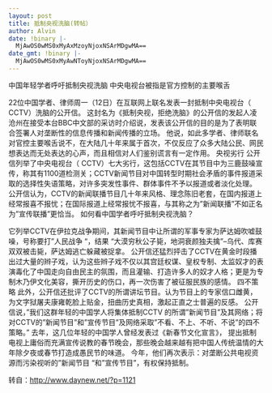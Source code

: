 ```yaml
---
layout: post
title: 抵制央视洗脑(转帖）
author: Alvin
date: !binary |-
  MjAwOS0wMS0xMyAxMzoyNjoxNSArMDgwMA==
date_gmt: !binary |-
  MjAwOS0wMS0xMyAwNToyNjoxNSArMDgwMA==
---
```

中国年轻学者呼吁抵制央视洗脑
中央电视台被指是官方控制的主要喉舌

22位中国学者、律师周一（12日）在互联网上联名发表一封抵制中央电视台（ CCTV）洗脑的公开信。 
这封名为《抵制央视，拒绝洗脑》的公开信的发起人凌沧州在接受本台BBC中文部的采访时介绍说，发表该公开信的目的是为了表明联合签署人对垄断性的信息传播和新闻传播的立场。 
他说，如此多学者、律师联名对官控主要喉舌说不，在大陆几十年来属于首次，不仅反应了众多大陆公民、网民想表达而无处表达的心声，而且相信对人们鉴别谎言有一定作用。 
央视劣行 
公开信列举了中央电视台（ CCTV）七大劣行，这包括CCTV在其节目中为三鹿鼓噪宣传，称其有1100道检测关；CCTV新闻节目对中国转型时期社会矛盾的事件报道采取的选择性失语策略，对许多突发性事件、群体事件不予以报道或者淡化处理。 
公开信认为，CCTV的新闻联播节目几十年来风格、理念陈旧老套，在国内报道上经常报喜不报忧；在国际报道上经常报忧不报喜，与其称之为”新闻联播”不如正名为”宣传联播”更恰当。 
如何看中国学者呼吁抵制央视洗脑？

它列举CCTV在伊拉克战争期间，其新闻节目中让所谓的军事专家为萨达姆吹嘘鼓噪，号称要打”人民战争 “，结果 “大漠穷秋公子毙，地洞衰颜独夫擒”&ndash;乌代、库赛双双被击毙，萨达姆逃亡躲藏被捉拿。 
公开信还猛烈抨击了CCTV在黄金时段播出过大量的辫子戏，认为这些辫子戏不仅以其宫廷权谋、皇权专制、太监奴才的表演毒化了中国走向自由民主的氛围，而且灌输、打造许多人的奴才人格；更是为专制木乃伊文化美容，撕开历史的伤口，再一次伤害了被征服民族的感情。 
四不策略 
此外，公开信还批评了CCTV的所谓讲坛节目。认为节目上的专家信口雌黄，为文字狱屠夫康雍乾脸上贴金，扭曲历史真相，激起正直之士普遍的反感。 
公开信说，”我们这群年轻的中国学人将集体抵制CCTV 的所谓”新闻节目”及其网络；将对CCTV的”新闻节目”和”宣传节目”及网络采取”不看、不上、不听、不说”的四不策略。” 
去年，这几位年轻的中国学人曾经发表过《新春节文化宣言》， 提出抵制电视上庸俗而充满宣传说教的春节晚会，那些晚会越来越有把中国人传统温情的大年除夕夜或春节打造成愚民节的味道。 
今年，他们再次表示：对垄断公共电视资源而污染视听的”新闻节目 “和”宣传节目”，有权保持抵制。
<img src="http://images.hsw.cn/webimages/attachement/jpg/site2/20081110/000bcddce9e20a81cd1c16.jpg" alt="" />

转自：http://www.daynew.net/?p=1121
 
